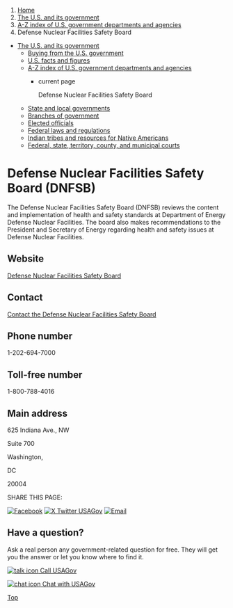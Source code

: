 1. [Home](/)
2. [The U.S. and its government](/about-the-us)
3. [A-Z index of U.S. government departments and agencies](/agency-index)
4. Defense Nuclear Facilities Safety Board

* [The U.S. and its government](/about-the-us)
  + [Buying from the U.S. government](/buy-from-government)
  + [U.S. facts and figures](/facts-figures)
  + [A-Z index of U.S. government departments and agencies](/agency-index)
    - current page

      Defense Nuclear Facilities Safety Board
  + [State and local governments](/state-local-governments)
  + [Branches of government](/branches-of-government)
  + [Elected officials](/elected-officials)
  + [Federal laws and regulations](/laws-and-regulations)
  + [Indian tribes and resources for Native Americans](/tribes)
  + [Federal, state, territory, county, and municipal courts](/courts)

Defense Nuclear Facilities Safety Board
(DNFSB)
===============================================

The Defense Nuclear Facilities Safety Board (DNFSB) reviews the content and implementation of health and safety standards at Department of Energy Defense Nuclear Facilities. The board also makes recommendations to the President and Secretary of Energy regarding health and safety issues at Defense Nuclear Facilities.

Website
-------

[Defense Nuclear Facilities Safety Board](https://www.dnfsb.gov/)

Contact
-------

[Contact the Defense Nuclear Facilities Safety Board](https://www.dnfsb.gov/contact-us)

Phone number
------------

1-202-694-7000

Toll-free number
----------------

1-800-788-4016

Main address
------------

625 Indiana Ave., NW
  

Suite 700
  

Washington,

DC

20004

SHARE THIS PAGE:

[![Facebook](/themes/custom/usagov/images/social-media-icons/Facebook_Icon.svg)](https://www.facebook.com/sharer/sharer.php?u=https://www.usa.gov/agencies/defense-nuclear-facilities-safety-board&v=3)
[![X Twitter USAGov](/themes/custom/usagov/images/social-media-icons/X_Twitter_Icon.svg?version=2)](https://twitter.com/intent/tweet?source=webclient&text=https://www.usa.gov/agencies/defense-nuclear-facilities-safety-board)
[![Email](/themes/custom/usagov/images/social-media-icons/Email_Icon.svg?version=2)](mailto:?subject=https://www.usa.gov/agencies/defense-nuclear-facilities-safety-board)

Have a question?
----------------

Ask a real person any government-related question for free. They will get you the answer or let you know where to find it.

[![talk icon](/themes/custom/usagov/images/ICONS_talk.png)
Call USAGov](/phone)

[![chat icon](/themes/custom/usagov/images/ICONS_chat.png)
Chat with USAGov](/chat)

[Top](#main-content)